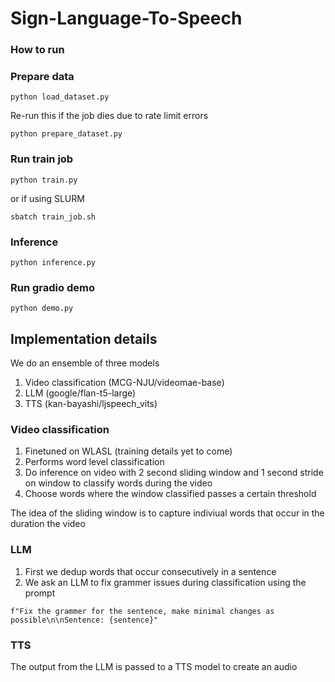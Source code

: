 # Sign-Language-To-Speech

### How to run

### Prepare data

```
python load_dataset.py
```

Re-run this if the job dies due to rate limit errors

```
python prepare_dataset.py
```

### Run train job

```
python train.py
```

or if using SLURM

```
sbatch train_job.sh
```

### Inference

```
python inference.py
```

### Run gradio demo

```
python demo.py
```

## Implementation details

We do an ensemble of three models

1. Video classification (MCG-NJU/videomae-base)
2. LLM (google/flan-t5-large)
3. TTS (kan-bayashi/ljspeech_vits)

### Video classification

1. Finetuned on WLASL (training details yet to come)
2. Performs word level classification
3. Do inference on video with 2 second sliding window and 1 second stride on window to classify words during the video
4. Choose words where the window classified passes a certain threshold

The idea of the sliding window is to capture indiviual words that occur in the duration the video

### LLM

1. First we dedup words that occur consecutively in a sentence
2. We ask an LLM to fix grammer issues during classification using the prompt

```
f"Fix the grammer for the sentence, make minimal changes as possible\n\nSentence: {sentence}"
```

### TTS

The output from the LLM is passed to a TTS model to create an audio
